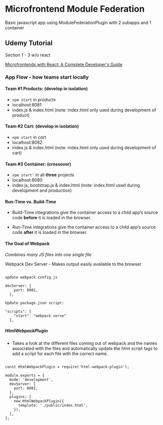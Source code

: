 # Microfrontend Module Federation

Basic javascript app using ModuleFederationPlugin with 2 subapps and 1 container

## Udemy Tutorial

Section 1 - 3 w/o react

[Microfrontends with React: A Complete Developer's Guide](https://www.udemy.com/course/microfrontend-course/)

### App Flow - how teams start locally

#### Team #1 Products: (develop in isolation)

- `npm start` in *products*
- localhost:8081
- index.js & index.html (note: index.html only used during development of product)

#### Team #2 Cart: (develop in isolation)

- `npm start` in *cart*
- localhost:8082
- index.js & index.html (note: index.html only used during development of cart)

#### Team #3 Container: (crossover)

- `npm start’` in all **three** projects
- localhost:8080
- index.js, bootstrap.js & index.html (note: index.html used during development and production)

#### Run-Time vs. Build-Time

- Build-Time integrations give the container access to a child app’s source code **before** it is loaded in the browser.

- Run-Time integrations give the container access to a child app’s source code **after** it is loaded in the browser.

#### The Goal of Webpack

*Combines many JS files into one single file*

Webpack Dev Server - Makes output easily available to the browser

```

update webpack.config.js

devServer: {
    port: 8081,
  },

Update package.json script:

"scripts": {
    "start": "webpack serve"
  },
```

##### HtmlWebpackPlugin

- Takes a look at the different files coming out of webpack and the names associated with the files and automatically update the html script tags to add a script for each file with the correct name.

```

const HtmlWebpackPlugin = require('html-webpack-plugin');

module.exports = {
  mode: 'development',
  devServer: {
    port: 8081,
  },
  plugins: [
    new HtmlWebpackPlugin({
      template: './public/index.html',
    }),
  ],
};

```

